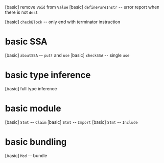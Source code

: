 [basic] remove `Void` from `Value`
[basic] `definePureInstr` -- error report when there is not `dest`

[basic] `checkBlock` -- only end with terminator instruction

# basic SSA

[basic] `aboutSSA` -- `put!` and `use`
[basic] `checkSSA` -- single `use`

# basic type inference

[basic] full type inference

# basic module

[basic] `Stmt` -- `Claim`
[basic] `Stmt` -- `Import`
[basic] `Stmt` -- `Include`

# basic bundling

[basic] `Mod` -- bundle
